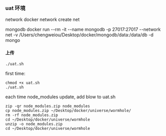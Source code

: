 ### uat 环境
network
docker network create net

mongodb
docker run --rm -it --name mongodb -p 27017:27017 --network net -v /Users/chengweiou/Desktop/docker/mongodb/data:/data/db -d mongo

#### 上传
```
./uat.sh
```
first time:
```
chmod +x uat.sh
./uat.sh
```
each time node_modules update, add blow to uat.sh
```
zip -qr node_modules.zip node_modules
cp node_modules.zip ~/Desktop/docker/universe/wormhole/
rm -rf node_modules.zip
cd ~/Desktop/docker/universe/wormhole
unzip -o node_modules.zip
cd ~/Desktop/docker/universe/wormhole
```

